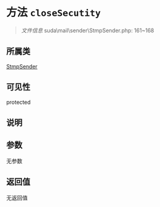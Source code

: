 # 方法 `closeSecutity`

> *文件信息* suda\mail\sender\StmpSender.php: 161~168

## 所属类 

[StmpSender](../StmpSender.md)

## 可见性

protected

## 说明



## 参数


无参数


## 返回值

无返回值
